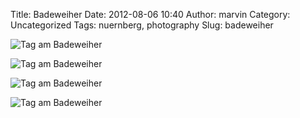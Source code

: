 Title: Badeweiher
Date: 2012-08-06 10:40
Author: marvin
Category: Uncategorized
Tags: nuernberg, photography
Slug: badeweiher

![Tag am Badeweiher]({static}/images/7723418450_516412df0a_b.jpg)

![Tag am Badeweiher]({static}/images/7723421084_3d0102fae8_b.jpg)

![Tag am Badeweiher]({static}/images/7723420264_6441be69aa_b.jpg)

![Tag am Badeweiher]({static}/images/7723419550_ac5b539e79_b.jpg)

